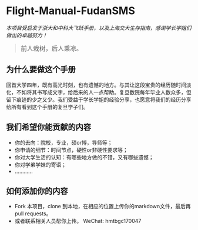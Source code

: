 # Flight-Manual-FudanSMS

*本项目受启发于浙大和中科大飞跃手册，以及上海交大生存指南，感谢学长学姐们做出的卓越努力！*



> <big>前人栽树，后人乘凉。</big>



## 为什么要做这个手册

回首大学四年，既有高光时刻，也有遗憾的地方。与其让这段宝贵的经历随时间淡化，不如将其书写成文字，给后来的人一点帮助。复旦数院每年毕业人数众多，但留下痕迹的少之又少。我们受益于学长学姐的经验分享，也愿意将我们的经历分享给所有看到这个手册的复旦学子们。

## 我们希望你能贡献的内容

- 你的去向：院校，专业，硕or博，导师等；
- 你申请的细节：时间节点，硬性or非硬性要求等；
- 你对大学生活的认知：有哪些地方做的不错，又有哪些遗憾；
- 你对学弟学妹的寄语；
- ............



## 如何添加你的内容

- Fork 本项目，clone 到本地，在相应的位置上传你的markdown文件，最后再pull requests。
- 或者联系相关人员帮你上传。 WeChat: hmtbgc170047